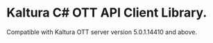 # Kaltura C# OTT API Client Library.
Compatible with Kaltura OTT server version 5.0.1.14410 and above.
